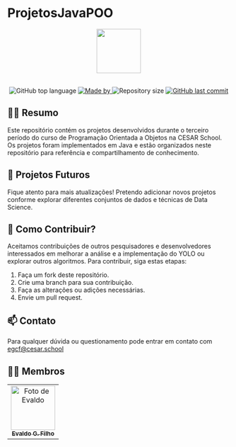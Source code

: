 # ProjetosJavaPOO

<div id="top" align="center">
    <a href="https://github.com/Thomazrlima/MyAnimeList-Theme#readme">
        <img src="https://github.com/evaldocunhaf/ProjetosJavaPOO/assets/97982032/1aecb581-b634-4338-bff3-6bf2af9abe97" width="100" height="100">
    </a>
  <br>
  <br>
</div>

<p align="center">
  <img alt="GitHub top language" src="https://img.shields.io/github/languages/top/evaldocunhaf/ProjetosJavaPOO?color=2e51a1&labelColor=000000">

  <a href="https://www.linkedin.com/in/evaldocunhaf/">
    <img alt="Made by" src="https://img.shields.io/static/v1?label=made%20by&message=Evaldo%20Galdino&color=2e51a1&labelColor=000000)](https://www.linkedin.com/in/johnggli/">
  </a>

  <img alt="Repository size" src="https://img.shields.io/github/repo-size/evaldocunhaf/ProjetosJavaPOO?color=2e51a1&labelColor=000000">

  <a href="https://github.com/Thomazrlima/MyAnimeList-Theme/commits/master">
    <img alt="GitHub last commit" src="https://img.shields.io/github/last-commit/evaldocunhaf/ProjetosJavaPOO?color=2e51a1&labelColor=000000)](https://github.com/Thomazrlima/MyAnimeList-Theme/commits/master">
  </a>
</p>

## 😶‍🌫️ Resumo

Este repositório contém os projetos desenvolvidos durante o terceiro período do curso de Programação Orientada a Objetos na CESAR School. Os projetos foram implementados em Java e estão organizados neste repositório para referência e compartilhamento de conhecimento.

## 🚀 Projetos Futuros

Fique atento para mais atualizações! Pretendo adicionar novos projetos conforme explorar diferentes conjuntos de dados e técnicas de Data Science.

## 🤝 Como Contribuir?

Aceitamos contribuições de outros pesquisadores e desenvolvedores interessados em melhorar a análise e a implementação do YOLO ou explorar outros algoritmos. Para contribuir, siga estas etapas:

1. Faça um fork deste repositório.
2. Crie uma branch para sua contribuição.
3. Faça as alterações ou adições necessárias.
4. Envie um pull request.

## 📫 Contato

Para qualquer dúvida ou questionamento pode entrar em contato com egcf@cesar.school

## 👩‍💻 Membros

<table>
  <tr>
    <td align="center">
      <a href="https://github.com/evaldocunhaf">
        <img src="https://avatars3.githubusercontent.com/evaldocunhaf" width="100px;" alt="Foto de Evaldo"/><br>
        <sub>
          <b>Evaldo G. Filho</b>
        </sub>
      </a>
    </td>
  </tr>
</table>
